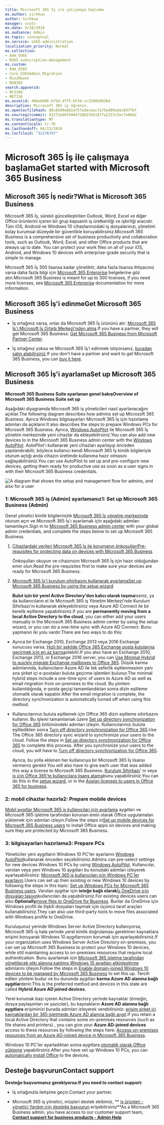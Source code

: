 ```yaml
---
title: Microsoft 365 İş ile çalışmaya başlama
ms.author: sirkkuw
author: Sirkkuw
manager: scotv
ms.date: 9/20/2018
ms.audience: Admin
ms.topic: conceptual
ms.service: o365-administration
localization_priority: Normal
ms.collection:
- Adm_O365
- M365-subscription-management
ms.custom:
- Adm_O365
- Core_O365Admin_Migration
- MiniMaven
- MSB365
search.appverid:
- BCS160
- MET150
ms.assetid: 496e690b-b75d-4ff5-bf34-cc32905d0364
description: Microsoft 365 iş öğrenin.
ms.openlocfilehash: 80c6590a682af5fadeceac7a75e409adac897f6f
ms.sourcegitcommit: 81273a9df49647286235b187fa2213c5ec7e8b62
ms.translationtype: MT
ms.contentlocale: tr-TR
ms.lasthandoff: 04/23/2019
ms.locfileid: "32276747"
---
```

# <a name="get-started-with-microsoft-365-business"></a><span data-ttu-id="7f106-103">Microsoft 365 İş ile çalışmaya başlama</span><span class="sxs-lookup"><span data-stu-id="7f106-103">Get started with Microsoft 365 Business</span></span>

## <a name="what-is-microsoft-365-business"></a><span data-ttu-id="7f106-104">Microsoft 365 İş nedir?</span><span class="sxs-lookup"><span data-stu-id="7f106-104">What is Microsoft 365 Business</span></span>

<span data-ttu-id="7f106-p101">Microsoft 365 İş, sürekli güncelleştirilen Outlook, Word, Excel ve diğer Office ürünlerini içeren bir grup kapsamlı iş üretkenliği ve işbirliği aracıdır. Tüm iOS, Android ve Windows 10 cihazlarınızdaki iş dosyalarınızı, yönetimi kolay kurumsal düzeyde bir güvenlikle koruyabilirsiniz.</span><span class="sxs-lookup"><span data-stu-id="7f106-p101">Microsoft 365 Business is a comprehensive set of business productivity and collaboration tools, such as Outlook, Word, Excel, and other Office products that are always up to date. You can protect your work files on all of your iOS, Android, and Windows 10 devices with enterprise-grade security that is simple to manage.</span></span>
  
<span data-ttu-id="7f106-107">Microsoft 365 İş 300 lisansa kadar yöneliktir, daha fazla lisansa ihtiyacınız varsa daha fazla bilgi için [Microsoft 365 Enterprise](https://go.microsoft.com/fwlink/p/?linkid=860986) belgelerine göz atın.</span><span class="sxs-lookup"><span data-stu-id="7f106-107">Microsoft 365 Business is meant for up to 300 licenses, if you need more licenses, see [Microsoft 365 Enterprise](https://go.microsoft.com/fwlink/p/?linkid=860986) documentation for more information.</span></span> 
  
## <a name="get-microsoft-365-business"></a><span data-ttu-id="7f106-108">Microsoft 365 İş'i edinme</span><span class="sxs-lookup"><span data-stu-id="7f106-108">Get Microsoft 365 Business</span></span>

- <span data-ttu-id="7f106-109">İş ortağınız varsa, onlar da Microsoft 365 İş ürününü alır: [Microsoft 365 İş'i Microsoft İş Ortağı Merkezi'nden alma](get-microsoft-365-business.md).</span><span class="sxs-lookup"><span data-stu-id="7f106-109">If you have a partner, they will get Microsoft 365 Business: [Get Microsoft 365 Business from Microsoft Partner Center](get-microsoft-365-business.md).</span></span>
    
- <span data-ttu-id="7f106-110">İş ortağınız yoksa ve Microsoft 365 İş'i edinmek istiyorsanız, [buradan satın alabilirsiniz](https://www.microsoft.com/en-us/microsoft-365/business).</span><span class="sxs-lookup"><span data-stu-id="7f106-110">If you don't have a partner and want to get Microsoft 365 Business, you can [buy it here](https://www.microsoft.com/en-us/microsoft-365/business).</span></span>
    
## <a name="set-up-microsoft-365-business"></a><span data-ttu-id="7f106-111">Microsoft 365 İş'i ayarlama</span><span class="sxs-lookup"><span data-stu-id="7f106-111">Set up Microsoft 365 Business</span></span>

 <span data-ttu-id="7f106-112">**Microsoft 365 Business Suite ayarlanan genel bakış**</span><span class="sxs-lookup"><span data-stu-id="7f106-112">**Overview of Microsoft 365 Business Suite set up**</span></span>
  
<span data-ttu-id="7f106-113">Aşağıdaki diyagramda Microsoft 365 iş yöneticileri nasıl ayarlanacağını açıklar.</span><span class="sxs-lookup"><span data-stu-id="7f106-113">The following diagram describes how admins set up Microsoft 365 Business.</span></span> <span data-ttu-id="7f106-114">Ayrıca Windows bilgisayarları Microsoft 365 İş için hazırlama adımları da açıklanır.</span><span class="sxs-lookup"><span data-stu-id="7f106-114">It also describes the steps to prepare Windows PCs for Microsoft 365 Business.</span></span> <span data-ttu-id="7f106-115">Ayrıca, [Windows AutoPilot](add-autopilot-devices-and-profile.md) ile Microsoft 365 İş yönetim merkezinde yeni cihazlar da ekleyebilirsiniz.</span><span class="sxs-lookup"><span data-stu-id="7f106-115">You can also add new devices to in the Microsoft 365 Business admin center with the [Windows AutoPilot](add-autopilot-devices-and-profile.md).</span></span> <span data-ttu-id="7f106-116">AutoPilot'ı kullanarak yeni cihazları ayarlayıp önceden yapılandırabilir, böylece kullanıcı kendi Microsoft 365 İş kimlik bilgileriyle oturum açtığı anda cihazın üretimde kullanıma hazır olmasını sağlayabilirsiniz.</span><span class="sxs-lookup"><span data-stu-id="7f106-116">You can use AutoPilot to set up and pre-configure new devices, getting them ready for productive use as soon as a user signs in with their Microsoft 365 Business credentials.</span></span>
  
![A diagram that shows the setup and management flow for admins, and also for a user](media/249f81fc-7e79-44c7-8425-3a0b7b651c3b.png)
  
### <a name="1-set-up-microsoft-365-business-admin"></a><span data-ttu-id="7f106-118">1: Microsoft 365 iş (Admin) ayarlamanız</span><span class="sxs-lookup"><span data-stu-id="7f106-118">1: Set up Microsoft 365 Business (Admin)</span></span>

<span data-ttu-id="7f106-119">Genel yönetici kimlik bilgilerinizle [Microsoft 365 İş yönetim merkezinde](https://portal.office.com/adminportal/home) oturum açın ve Microsoft 365 İş'ı ayarlamak için aşağıdaki adımları tamamlayın.</span><span class="sxs-lookup"><span data-stu-id="7f106-119">Sign in to [Microsoft 365 Business admin center](https://portal.office.com/adminportal/home) with your global admin credentials, and complete the steps below to set up Microsoft 365 Business.</span></span> 
  
1. [<span data-ttu-id="7f106-120">Cihazlardaki verileri Microsoft 365 İş ile korumanın önkoşulları</span><span class="sxs-lookup"><span data-stu-id="7f106-120">Pre-requisites for protecting data on devices with Microsoft 365 Business</span></span>](pre-requisites-for-data-protection.md)
    
    <span data-ttu-id="7f106-121">Önkoşulları okuyun ve cihazınızın Microsoft 365 İş için hazır olduğundan emin olun.</span><span class="sxs-lookup"><span data-stu-id="7f106-121">Read the pre-requisites first to make sure your devices are ready for Microsoft 365 Business.</span></span>
    
2. [<span data-ttu-id="7f106-122">Microsoft 365 İş'i kurulum sihirbazını kullanarak ayarlama</span><span class="sxs-lookup"><span data-stu-id="7f106-122">Set up Microsoft 365 Business by using the setup wizard</span></span>](set-up.md)
    
    <span data-ttu-id="7f106-123">**Bulut için bir yerel Active Directory'den kalıcı olarak taşıma**iseniz, ya da kullanıcıların el ile Microsoft 365 iş Yönetim Merkezi'nde Kurulum Sihirbazı'nı kullanarak ekleyebilirsiniz veya Azure AD Connect ile bir kerelik eşitleme yapabilirsiniz.</span><span class="sxs-lookup"><span data-stu-id="7f106-123">If you are **permanently moving from a local Active Directory to the cloud**, you can either add your users manually in the Microsoft 365 Business admin center by using the setup wizard, or you can do a one-time sync with Azure AD Connect.</span></span> <span data-ttu-id="7f106-124">Bunu yapmanın iki yolu vardır:</span><span class="sxs-lookup"><span data-stu-id="7f106-124">There are two ways to do this:</span></span> 
    
  - <span data-ttu-id="7f106-125">Ayrıca bir Exchange 2010, Exchange 2013 veya 2016 Exchange sunucusu varsa, [Hızlı bir şekilde Office 365 Exchange posta kutularına geçirmek için en az karma](https://support.office.com/article/fdecceed-0702-4af3-85be-f2a0013937ef)olabilir.</span><span class="sxs-lookup"><span data-stu-id="7f106-125">If you also have an Exchange 2010, Exchange 2013, or Exchange 2016 server, you can [Use Minimal Hybrid to quickly migrate Exchange mailboxes to Office 365](https://support.office.com/article/fdecceed-0702-4af3-85be-f2a0013937ef).</span></span> <span data-ttu-id="7f106-126">Düşük karma adımlarında, kullanıcıların Azure AD ile tek seferlik eşitlenmesinin yanı sıra şirket içi e-postaları buluta geçirme işlemleri bulunur.</span><span class="sxs-lookup"><span data-stu-id="7f106-126">The minimal hybrid steps include a one-time sync of users to Azure AD as well as email migration from on-premises to the cloud.</span></span> <span data-ttu-id="7f106-127">Bu yöntem kullanıldığında, e-posta geçişi tamamlandıktan sonra dizin eşitleme otomatik olarak kapatılır.</span><span class="sxs-lookup"><span data-stu-id="7f106-127">After the email migration is complete, the directory synchronization is automatically turned off when using this method.</span></span>
    
  - <span data-ttu-id="7f106-p105">Kullanıcılarınızı buluta eşitlemek için Office 365 dizin eşitleme sihirbazını kullanın. Bu işlemi tamamlamak üzere [Set up directory synchronization for Office 365](https://support.office.com/article/1b3b5318-6977-42ed-b5c7-96fa74b08846) bölümündeki adımları izleyin. Kullanıcılarınızı buluta eşitledikten sonra [Turn off directory synchronization for Office 365](https://support.office.com/article/ee5f861e-bd48-4267-83d1-a4ead4b4a00d).</span><span class="sxs-lookup"><span data-stu-id="7f106-p105">Use The Office 365 directory sync wizard to synchronize your users to the cloud. Follow the steps in [Set up directory synchronization for Office 365](https://support.office.com/article/1b3b5318-6977-42ed-b5c7-96fa74b08846) to complete this process. After you synchronize your users to the cloud, you will have to [Turn off directory synchronization for Office 365](https://support.office.com/article/ee5f861e-bd48-4267-83d1-a4ead4b4a00d).</span></span>
    
    <span data-ttu-id="7f106-131">Ayrıca, bu yolla eklenen her kullanıcıya bir Microsoft 365 İş lisansı vermeniz gerekir.</span><span class="sxs-lookup"><span data-stu-id="7f106-131">You will also have to give each user that was added this way a license to Microsoft 365 Business.</span></span> <span data-ttu-id="7f106-132">[Kurulum Sihirbazı](set-up.md)' nı veya [iş için Office 365'te kullanıcılara lisans atama](https://support.office.com/article/997596B5-4173-4627-B915-36ABAC6786DC)bunu yapabilirsiniz.</span><span class="sxs-lookup"><span data-stu-id="7f106-132">You can do this in the [setup wizard](set-up.md), or in the [Assign licenses to users in Office 365 for business](https://support.office.com/article/997596B5-4173-4627-B915-36ABAC6786DC).</span></span>
    
### <a name="2-prepare-mobile-devices"></a><span data-ttu-id="7f106-133">2: mobil cihazlar hazırla</span><span class="sxs-lookup"><span data-stu-id="7f106-133">2: Prepare mobile devices</span></span>

<span data-ttu-id="7f106-134">[Mobil aygıtlar Microsoft 365 iş kullanıcıları için ayarlama](set-up-mobile-devices.md) aygıtları ve Microsoft 365 işletme tarafından korunan emin olarak Office uygulamaları yüklemek için adımları izleyin.</span><span class="sxs-lookup"><span data-stu-id="7f106-134">Follow the steps in[Set up mobile devices for Microsoft 365 Business users](set-up-mobile-devices.md) to install Office apps on devices and making sure they are protected by Microsoft 365 Business.</span></span> 
  
### <a name="3-prepare-pcs"></a><span data-ttu-id="7f106-135">3: bilgisayarları hazırlama</span><span class="sxs-lookup"><span data-stu-id="7f106-135">3: Prepare PCs</span></span>

<span data-ttu-id="7f106-136">Yöneticiler yeni aygıtların Windows 10 PC'ler ayarlarını [Windows AutoPilot](add-autopilot-devices-and-profile.md)kullanarak önceden seçebilirsiniz.</span><span class="sxs-lookup"><span data-stu-id="7f106-136">Admins can pre-select settings for new devices Windows 10 PCs by using [Windows AutoPilot](add-autopilot-devices-and-profile.md).</span></span> <span data-ttu-id="7f106-137">Kullanıcılar, varolan veya yeni Windows 10 aygıtları bu konudaki adımları izleyerek ayarlayabilirsiniz: [Microsoft 365 iş kullanıcıları için Windows PC'ler ayarlayın](set-up-windows-devices.md).</span><span class="sxs-lookup"><span data-stu-id="7f106-137">Users can set up their existing or new Windows 10 devices by following the steps in this topic: [Set up Windows PCs for Microsoft 365 Business users](set-up-windows-devices.md).</span></span> <span data-ttu-id="7f106-138">Varolan aygıtlar için **isteğe bağlı olarak**[İş OneDrive için dosyaları taşıyın](move-files-to-onedrive.md)kullanıcıları da yapabilirsiniz.</span><span class="sxs-lookup"><span data-stu-id="7f106-138">For existing devices users can also **Optionally**[move files to OneDrive for Business](move-files-to-onedrive.md).</span></span> <span data-ttu-id="7f106-139">Bunlar da OneDrive için Windows profili ile ilişkili dosyaları taşımak için üçüncü taraf araçları kullanabilirsiniz.</span><span class="sxs-lookup"><span data-stu-id="7f106-139">They can also use third-party tools to move files associated with Windows profile to OneDrive.</span></span>
  
<span data-ttu-id="7f106-140">Kuruluşunuz yerinde Windows Server Active Directory kullanıyorsa, Microsoft 365 iş hala yerinde yerel kimlik doğrulaması gerektiren kaynaklara erişimi koruyarak Windows 10 aygıtlarınızın korumak için ayarlayabilirsiniz.</span><span class="sxs-lookup"><span data-stu-id="7f106-140">If your organization uses Windows Server Active Directory on-premises, you can set up Microsoft 365 Business to protect your Windows 10 devices, while still maintaining access to on-premises resources that require local authentication.</span></span> <span data-ttu-id="7f106-141">Bunu ayarlamak için [Microsoft 365 işletme tarafından yönetilecek etki alanına katılmış Windows 10 aygıtları etkinleştirme](manage-windows-devices.md) adımlarını izleyin.</span><span class="sxs-lookup"><span data-stu-id="7f106-141">Follow the steps in [Enable domain-joined Windows 10 devices to be managed by Microsoft 365 Business](manage-windows-devices.md) to set this up.</span></span> <span data-ttu-id="7f106-142">Tercih edilen yöntem budur ve bu durumda aygıtları **karma Azure AD alanına bağlı aygıtlar**denir.</span><span class="sxs-lookup"><span data-stu-id="7f106-142">This is the preferred method and devices in this state are called **Hybrid Azure AD joined devices**.</span></span> 
  
<span data-ttu-id="7f106-143">Yerel korumak bazı içeren Active Directory yerinde kaynaklar (örneğin, dosya paylaşımları ve yazıcılar), bu kaynakların **Azure AD alanına bağlı aygıtlara** erişiminizi burada adımları izleyerek verebilirsiniz: [erişim şirket içi kaynaklardan bir 365 işletmede Azure AD alanına bağlı aygıt](access-resources.md).</span><span class="sxs-lookup"><span data-stu-id="7f106-143">If you retain a local Active Directory that contains some on-premises resources (such as file shares and printers) , you can give your **Azure AD-joined devices** access to these resources by following the steps here: [Access on-premises resources from an Azure AD-joined device in Microsoft 365 Business](access-resources.md).</span></span>
  
<span data-ttu-id="7f106-144">Windows 10 PC'ler ayarladıktan sonra aygıtlara [otomatik olarak Office yükleme](auto-install-or-uninstall-office.md) yapabilirsiniz.</span><span class="sxs-lookup"><span data-stu-id="7f106-144">After you have set up Windows 10 PCs, you can [automatically install Office](auto-install-or-uninstall-office.md) to the devices.</span></span> 
  
## <a name="contact-support"></a><span data-ttu-id="7f106-145">Desteğe başvurun</span><span class="sxs-lookup"><span data-stu-id="7f106-145">Contact support</span></span>

 <span data-ttu-id="7f106-146">**Desteğe başvurmanız gerekiyorsa:**</span><span class="sxs-lookup"><span data-stu-id="7f106-146">**If you need to contact support:**</span></span>
  
- <span data-ttu-id="7f106-147">İş ortağınızla iletişime geçin.</span><span class="sxs-lookup"><span data-stu-id="7f106-147">Contact your partner.</span></span>
    
- <span data-ttu-id="7f106-148">Microsoft 365 iş yönetici, müşteri destek ekibimiz, \*\* [iş ürünleri - yönetici Yardım için desteğe başvurun](https://support.office.com/article/32a17ca7-6fa0-4870-8a8d-e25ba4ccfd4b) erişebilirsiniz\*\*</span><span class="sxs-lookup"><span data-stu-id="7f106-148">As a Microsoft 365 Business admin, you have access to our customer support team, **[Contact support for business products - Admin Help](https://support.office.com/article/32a17ca7-6fa0-4870-8a8d-e25ba4ccfd4b)**</span></span>
    


